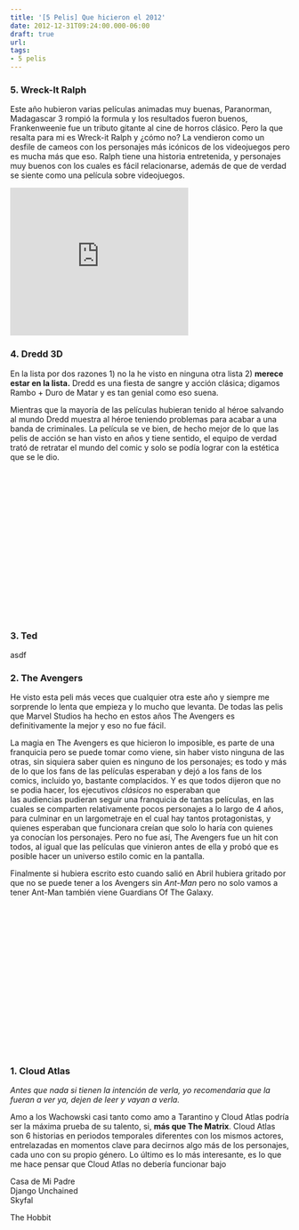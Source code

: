 ```yaml
---
title: '[5 Pelis] Que hicieron el 2012'
date: 2012-12-31T09:24:00.000-06:00
draft: true
url: 
tags: 
- 5 pelis
---
```


### 5\. Wreck-It Ralph

Este año hubieron varias películas animadas muy buenas, Paranorman, Madagascar 3 rompió la formula y los resultados fueron buenos, Frankenweenie fue un tributo gitante al cine de horros clásico. Pero la que resalta para mi es Wreck-it Ralph y ¿cómo no? La vendieron como un desfile de cameos con los personajes más icónicos de los videojuegos pero es mucha más que eso. Ralph tiene una historia entretenida, y personajes muy buenos con los cuales es fácil relacionarse, además de que de verdad se siente como una película sobre videojuegos.

  

<object width="320" height="266" class="BLOGGER-youtube-video" classid="clsid:D27CDB6E-AE6D-11cf-96B8-444553540000" codebase="http://download.macromedia.com/pub/shockwave/cabs/flash/swflash.cab#version=6,0,40,0" data-thumbnail-src="http://3.gvt0.com/vi/btB8tb8fLYM/0.jpg">
<param name="movie" value="http://www.youtube.com/v/btB8tb8fLYM&amp;fs=1&amp;source=uds">
<param name="bgcolor" value="#FFFFFF">
<param name="allowFullScreen" value="true">
<embed width="320" height="266" src="http://www.youtube.com/v/btB8tb8fLYM&amp;fs=1&amp;source=uds" type="application/x-shockwave-flash" allowfullscreen="true">
</object>

  

### 4. Dredd 3D

En la lista por dos razones 1) no la he visto en ninguna otra lista 2) **merece estar en la lista.** Dredd es una fiesta de sangre y acción clásica; digamos Rambo + Duro de Matar y es tan genial como eso suena. 

  

Mientras que la mayoría de las películas hubieran tenido al héroe salvando al mundo Dredd muestra al héroe teniendo problemas para acabar a una banda de criminales. La película se ve bien, de hecho mejor de lo que las pelis de acción se han visto en años y tiene sentido, el equipo de verdad trató de retratar el mundo del comic y solo se podía lograr con la estética que se le dio.

  

<object width="320" height="266" class="BLOGGER-youtube-video" classid="clsid:D27CDB6E-AE6D-11cf-96B8-444553540000" codebase="http://download.macromedia.com/pub/shockwave/cabs/flash/swflash.cab#version=6,0,40,0" data-thumbnail-src="http://2.gvt0.com/vi/PifvRiHVSCY/0.jpg">
<param name="movie" value="http://www.youtube.com/v/PifvRiHVSCY&amp;fs=1&amp;source=uds">
<param name="bgcolor" value="#FFFFFF">
<param name="allowFullScreen" value="true">
<embed width="320" height="266" src="http://www.youtube.com/v/PifvRiHVSCY&amp;fs=1&amp;source=uds" type="application/x-shockwave-flash" allowfullscreen="true">
</object>

  

### 3\. Ted

asdf

  

### 2\. The Avengers

He visto esta peli más veces que cualquier otra este año y siempre me sorprende lo lenta que empieza y lo mucho que levanta. De todas las pelis que Marvel Studios ha hecho en estos años The Avengers es definitivamente la mejor y eso no fue fácil.

  

La magia en The Avengers es que hicieron lo imposible, es parte de una franquicia pero se puede tomar como viene, sin haber visto ninguna de las otras, sin siquiera saber quien es ninguno de los personajes; es todo y más de lo que los fans de las películas esperaban y dejó a los fans de los comics, incluido yo, bastante complacidos. Y es que todos dijeron que no se podia hacer, los ejecutivos _clásicos_ no esperaban que las audiencias pudieran seguir una franquicia de tantas películas, en las cuales se comparten relativamente pocos personajes a lo largo de 4 años, para culminar en un largometraje en el cual hay tantos protagonistas, y quienes esperaban que funcionara creían que solo lo haría con quienes ya conocían los personajes. Pero no fue así, The Avengers fue un hit con todos, al igual que las películas que vinieron antes de ella y probó que es posible hacer un universo estilo comic en la pantalla.

  

Finalmente si hubiera escrito esto cuando salió en Abril hubiera gritado por que no se puede tener a los Avengers sin _Ant-Man_ pero no solo vamos a tener Ant-Man también viene Guardians Of The Galaxy.

  

<object width="320" height="266" class="BLOGGER-youtube-video" classid="clsid:D27CDB6E-AE6D-11cf-96B8-444553540000" codebase="http://download.macromedia.com/pub/shockwave/cabs/flash/swflash.cab#version=6,0,40,0" data-thumbnail-src="http://2.gvt0.com/vi/1hPpG4s3-O4/0.jpg">
<param name="movie" value="http://www.youtube.com/v/1hPpG4s3-O4&amp;fs=1&amp;source=uds">
<param name="bgcolor" value="#FFFFFF">
<param name="allowFullScreen" value="true">
<embed width="320" height="266" src="http://www.youtube.com/v/1hPpG4s3-O4&amp;fs=1&amp;source=uds" type="application/x-shockwave-flash" allowfullscreen="true">
</object>

  

### 1\. Cloud Atlas

_Antes que nada si tienen la intención de verla, yo recomendaria que la fueran a ver ya, dejen de leer y vayan a verla._

Amo a los Wachowski casi tanto como amo a Tarantino y Cloud Atlas podría ser la máxima prueba de su talento, si, **más que The Matrix**. Cloud Atlas son 6 historias en periodos temporales diferentes con los mismos actores, entrelazadas en momentos clave para decirnos algo más de los personajes, cada uno con su propio género. Lo último es lo más interesante, es lo que me hace pensar que Cloud Atlas no debería funcionar bajo 

  

  

Casa de Mi Padre  
Django Unchained  
Skyfal

The Hobbit